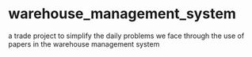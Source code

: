 # warehouse_management_system

a trade project to simplify the daily problems we face through the use of papers in the warehouse management system
